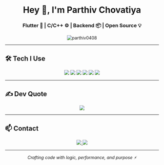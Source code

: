 <h1 align="center">Hey 👋, I'm Parthiv Chovatiya</h1>
<h3 align="center">Flutter 🚀 | C/C++ ⚙️ | Backend 📦 | Open Source 💡</h3>

<p align="center">
  <img src="https://komarev.com/ghpvc/?username=parthiv0408&label=Profile%20views&color=0e75b6&style=flat" alt="parthiv0408" />
</p>

---

## 🛠️ Tech I Use

<p align="center">
  <img src="https://img.shields.io/badge/C-00599C?style=for-the-badge&logo=c&logoColor=white"/>
  <img src="https://img.shields.io/badge/C++-00599C?style=for-the-badge&logo=c%2B%2B&logoColor=white"/>
  <img src="https://img.shields.io/badge/Dart-0175C2?style=for-the-badge&logo=dart&logoColor=white"/>
  <img src="https://img.shields.io/badge/Flutter-02569B?style=for-the-badge&logo=flutter&logoColor=white"/>
  <img src="https://img.shields.io/badge/PostgreSQL-336791?style=for-the-badge&logo=postgresql&logoColor=white"/>
  <img src="https://img.shields.io/badge/GitHub-181717?style=for-the-badge&logo=github&logoColor=white"/>
</p>

---

## ✍️ Dev Quote

<p align="center">
  <img src="https://quotes-github-readme.vercel.app/api?type=horizontal&theme=tokyonight" />
</p>

---

## 📫 Contact

<p align="center">
  <a href="mailto:parthivchovatiya0408@gmail.com">
    <img src="https://img.shields.io/badge/Gmail-parthiv0408@gmail.com-D14836?style=for-the-badge&logo=gmail&logoColor=white" />
  </a>
  <a href="https://github.com/parthiv0408">
    <img src="https://img.shields.io/badge/GitHub-parthiv0408-181717?style=for-the-badge&logo=github&logoColor=white" />
  </a>
</p>

---

<p align="center">
  <em>Crafting code with logic, performance, and purpose ⚡</em>
</p>
